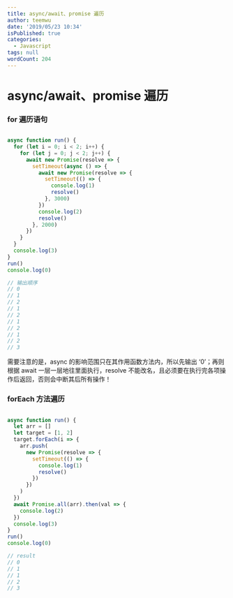 ```yaml
---
title: async/await、promise 遍历
author: teemwu
date: '2019/05/23 10:34'
isPublished: true
categories:
  - Javascript
tags: null
wordCount: 204
---
```


# async/await、promise 遍历

### for 遍历语句

```javascript

async function run() {
  for (let i = 0; i < 2; i++) {
    for (let j = 0; j < 2; j++) {
      await new Promise(resolve => {
        setTimeout(async () => {
          await new Promise(resolve => {
            setTimeout(() => {
              console.log(1)
              resolve()
            }, 3000)
          })
          console.log(2)
          resolve()
        }, 2000)
      })
    }
  }
  console.log(3)
}
run()
console.log(0)

// 输出顺序
// 0
// 1
// 2
// 1
// 2
// 1
// 2
// 1
// 2
// 3

```
需要注意的是，async 的影响范围只在其作用函数方法内，所以先输出 ‘0’；再则根据 await 一层一层地往里面执行，resolve 不能改名，且必须要在执行完各项操作后返回，否则会中断其后所有操作！

### forEach 方法遍历

```javascript

async function run() {
  let arr = []
  let target = [1, 2]
  target.forEach(i => {
    arr.push(
      new Promise(resolve => {
        setTimeout(() => {
          console.log(1)
          resolve()
        })
      })
    )
  })
  await Promise.all(arr).then(val => {
    console.log(2)
  })
  console.log(3)
}
run()
console.log(0)

// result
// 0
// 1
// 1
// 2
// 3

```
